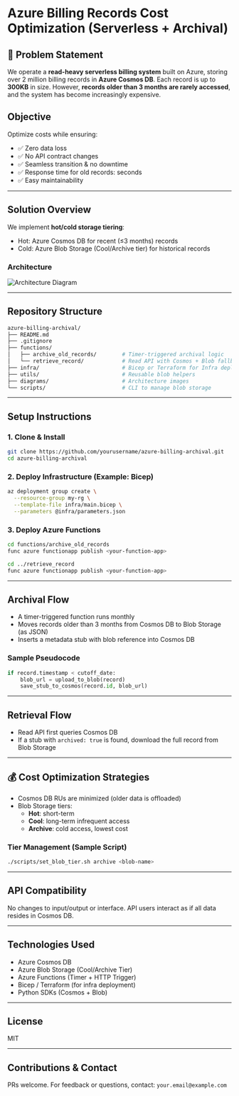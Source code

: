 
# Azure Billing Records Cost Optimization (Serverless + Archival)

## 📘 Problem Statement
We operate a **read-heavy serverless billing system** built on Azure, storing over 2 million billing records in **Azure Cosmos DB**. Each record is up to **300KB** in size. However, **records older than 3 months are rarely accessed**, and the system has become increasingly expensive.

## Objective
Optimize costs while ensuring:
- ✅ Zero data loss
- ✅ No API contract changes
- ✅ Seamless transition & no downtime
- ✅ Response time for old records: seconds
- ✅ Easy maintainability

---

##  Solution Overview
We implement **hot/cold storage tiering**:
- Hot: Azure Cosmos DB for recent (≤3 months) records
- Cold: Azure Blob Storage (Cool/Archive tier) for historical records

### Architecture
![Architecture Diagram](diagrams/architecture.png)

---

## Repository Structure
```bash
azure-billing-archival/
├── README.md
├── .gitignore
├── functions/
│   ├── archive_old_records/        # Timer-triggered archival logic
│   └── retrieve_record/            # Read API with Cosmos + Blob fallback
├── infra/                          # Bicep or Terraform for Infra deployment
├── utils/                          # Reusable blob helpers
├── diagrams/                       # Architecture images
└── scripts/                        # CLI to manage blob storage
```

---

## Setup Instructions

### 1. Clone & Install
```bash
git clone https://github.com/yourusername/azure-billing-archival.git
cd azure-billing-archival
```

### 2. Deploy Infrastructure (Example: Bicep)
```bash
az deployment group create \
  --resource-group my-rg \
  --template-file infra/main.bicep \
  --parameters @infra/parameters.json
```

### 3. Deploy Azure Functions
```bash
cd functions/archive_old_records
func azure functionapp publish <your-function-app>

cd ../retrieve_record
func azure functionapp publish <your-function-app>
```

---

## Archival Flow
- A timer-triggered function runs monthly
- Moves records older than 3 months from Cosmos DB to Blob Storage (as JSON)
- Inserts a metadata stub with blob reference into Cosmos DB

### Sample Pseudocode
```python
if record.timestamp < cutoff_date:
    blob_url = upload_to_blob(record)
    save_stub_to_cosmos(record.id, blob_url)
```

---

##  Retrieval Flow
- Read API first queries Cosmos DB
- If a stub with `archived: true` is found, download the full record from Blob Storage

---

## 💰 Cost Optimization Strategies
- Cosmos DB RUs are minimized (older data is offloaded)
- Blob Storage tiers:
  - **Hot**: short-term
  - **Cool**: long-term infrequent access
  - **Archive**: cold access, lowest cost

### Tier Management (Sample Script)
```bash
./scripts/set_blob_tier.sh archive <blob-name>
```

---

##  API Compatibility
No changes to input/output or interface. API users interact as if all data resides in Cosmos DB.

---

##  Technologies Used
- Azure Cosmos DB
- Azure Blob Storage (Cool/Archive Tier)
- Azure Functions (Timer + HTTP Trigger)
- Bicep / Terraform (for infra deployment)
- Python SDKs (Cosmos + Blob)

---

##  License
MIT

---

##  Contributions & Contact
PRs welcome. For feedback or questions, contact: `your.email@example.com`
